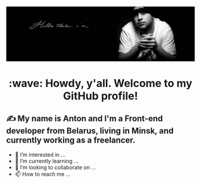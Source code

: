 [![Header](https://raw.githubusercontent.com/knnfmx/knnfmx/main/assets/header.gif "Header")](https://knnfmx.github.io/cv)

<h1 align='center'> :wave: Howdy, y'all. Welcome to my GitHub profile!</h1>

## &#x270d; My name is Anton and I'm a Front-end developer from Belarus, living in Minsk, and currently working as a freelancer.


- 👀 I’m interested in ...
- 🌱 I’m currently learning ...
- 💞️ I’m looking to collaborate on ...
- 📫 How to reach me ...


